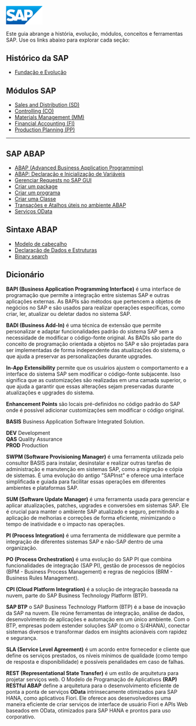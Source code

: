 <img src="/assets/sap_logo.png" alt="SAP logo" width="100"/>  

Este guia abrange a história, evolução, módulos, conceitos e ferramentas SAP. Use os links abaixo para explorar cada seção:

## Histórico da SAP
- [Fundação e Evolução](fundacao_e_evolucao.md)

## Módulos SAP
- [Sales and Distribution (SD)](modulo_sd.md)
- [Controlling (CO)](modulo_co.md)
- [Materials Management (MM)](modulo_mm.md)
- [Financial Accounting (FI)](modulo_fi.md)
- [Production Planning (PP)](modulo_pp.md)

---

## SAP ABAP
- [ABAP (Advanced Business Application Programming)](linguagem_abap.md)
- [ABAP: Declaração e Inicialização de Variáveis](src/Z_VARIABLE_TYPES.abap)
- [Gerenciar Requests no SAP GUI](gerenciar_requests_sap_gui.md)
- [Criar um package](package.md)
- [Criar um programa](programa.md)
- [Criar uma Classe](classe.md)
- [Transações e Atalhos úteis no ambiente ABAP](atalhos_uteis.md)
- [Serviços OData](servicos_odata.md)

## Sintaxe ABAP
- [Modelo de cabeçalho](modelo_cabecalho.md)
- [Declaração de Dados e Estruturas](declaracao_dados_estruturas.md)
- [Binary search](binary_search.md)

## Dicionário  

**BAPI (Business Application Programming Interface)** é uma interface de programação que permite a integração entre sistemas SAP e outras aplicações externas. As BAPIs são métodos que pertencem a objetos de negócios no SAP e são usados para realizar operações específicas, como criar, ler, atualizar ou deletar dados no sistema SAP.  

**BADI (Business Add-In)** é uma técnica de extensão que permite personalizar e adaptar funcionalidades padrão do sistema SAP sem a necessidade de modificar o código-fonte original. As BADIs são parte do conceito de programação orientada a objetos no SAP e são projetadas para ser implementadas de forma independente das atualizações do sistema, o que ajuda a preservar as personalizações durante upgrades.

**In-App Extensibility** permite que os usuários ajustem o comportamento e a interface do sistema SAP sem modificar o código-fonte subjacente. Isso significa que as customizações são realizadas em uma camada superior, o que ajuda a garantir que essas alterações sejam preservadas durante atualizações e upgrades do sistema.

**Enhancement Points** são locais pré-definidos no código padrão do SAP onde é possível adicionar customizações sem modificar o código original.

**BASIS** Business Application Software Integrated Solution.

**DEV** Development  
**QAS** Quality Assurance  
**PROD** Production  

**SWPM (Software Provisioning Manager)** é uma ferramenta utilizada pelo consultor BASIS para instalar, desinstalar e realizar outras tarefas de administração e manutenção em sistemas SAP, como a migração e cópia de sistemas. É uma evolução do antigo "SAPInst" e oferece uma interface simplificada e guiada para facilitar essas operações em diferentes ambientes e plataformas SAP.  

**SUM (Software Update Manager)** é uma ferramenta usada para gerenciar e aplicar atualizações, patches, upgrades e conversões em sistemas SAP. Ele é crucial para manter o ambiente SAP atualizado e seguro, permitindo a aplicação de melhorias e correções de forma eficiente, minimizando o tempo de inatividade e o impacto nas operações.

**PI (Process Integration)** é uma ferramenta de middleware que permite a integração de diferentes sistemas SAP e não-SAP dentro de uma organização.  

**PO (Process Orchestration)** é uma evolução do SAP PI que combina funcionalidades de integração (SAP PI), gestão de processos de negócios (BPM - Business Process Management) e regras de negócios (BRM - Business Rules Management).

**CPI (Cloud Platform Integration)** é a solução de integração baseada na nuvem, parte do SAP Business Technology Platform (BTP).

**SAP BTP** o SAP Business Technology Platform (BTP) é a base de inovação da SAP na nuvem. Ele reúne ferramentas de integração, análise de dados, desenvolvimento de aplicações e automação em um único ambiente. Com o BTP, empresas podem estender soluções SAP (como o S/4HANA), conectar sistemas diversos e transformar dados em insights acionáveis com rapidez e segurança.

**SLA (Service Level Agreement)** é um acordo entre fornecedor e cliente que define os serviços prestados, os níveis mínimos de qualidade (como tempo de resposta e disponibilidade) e possíveis penalidades em caso de falhas.

**REST (Representational State Transfer)** é um estilo de arquitetura para projetar serviços web. O Modelo de Programação de Aplicativos **(RAP) RESTful ABAP** define a arquitetura para o desenvolvimento eficiente de ponta a ponta de serviços **OData** intrinsecamente otimizados para SAP HANA, como aplicativos Fiori. Ele oferece aos desenvolvedores uma maneira eficiente de criar serviços de interface de usuário Fiori e APIs Web baseados em OData, otimizados para SAP HANA e prontos para uso corporativo.
